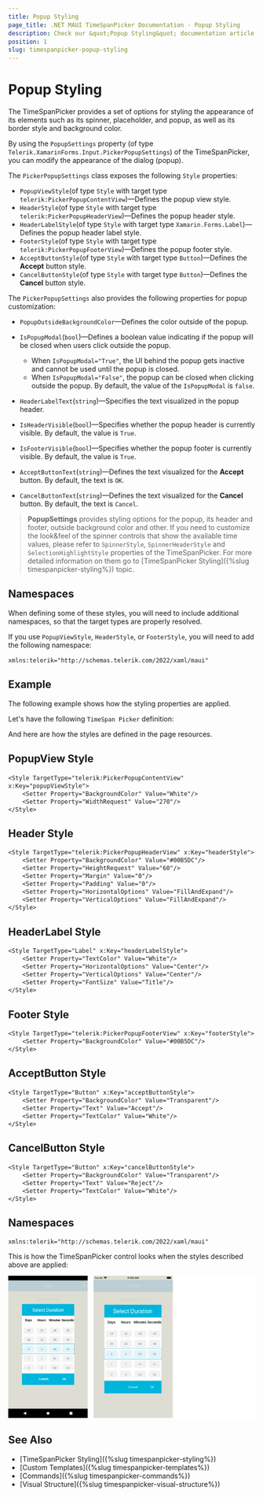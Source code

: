 ```yaml
---
title: Popup Styling
page_title: .NET MAUI TimeSpanPicker Documentation - Popup Styling
description: Check our &quot;Popup Styling&quot; documentation article for Telerik TimeSpanPicker for .NET MAUI.
position: 1
slug: timespanpicker-popup-styling
---
```


# Popup Styling

The TimeSpanPicker provides a set of options for styling the appearance of its elements such as its spinner, placeholder, and popup, as well as its border style and background color.  

By using the `PopupSettings` property (of type `Telerik.XamarinForms.Input.PickerPopupSettings`) of the TimeSpanPicker, you can modify the appearance of the dialog (popup).

The `PickerPopupSettings` class exposes the following `Style` properties:

* `PopupViewStyle`(of type `Style` with target type `telerik:PickerPopupContentView`)&mdash;Defines the popup view style.
* `HeaderStyle`(of type `Style` with target type `telerik:PickerPopupHeaderView`)&mdash;Defines the popup header style.
* `HeaderLabelStyle`(of type `Style` with target type `Xamarin.Forms.Label`)&mdash;Defines the popup header label style.
* `FooterStyle`(of type `Style` with target type `telerik:PickerPopupFooterView`)&mdash;Defines the popup footer style.
* `AcceptButtonStyle`(of type `Style` with target type `Button`)&mdash;Defines the **Accept** button style.
* `CancelButtonStyle`(of type `Style` with target type `Button`)&mdash;Defines the **Cancel** button style.

The `PickerPopupSettings` also provides the following properties for popup customization:

* `PopupOutsideBackgroundColor`&mdash;Defines the color outside of the popup.
* `IsPopupModal`(`bool`)&mdash;Defines a boolean value indicating if the popup will be closed when users click outside the popup.
	* When `IsPopupModal="True"`, the UI behind the popup gets inactive and cannot be used until the popup is closed.
	* When `IsPopupModal="False"`, the popup can be closed when clicking outside the popup. By default, the value of the `IsPopupModal` is `false`.

* `HeaderLabelText`(`string`)&mdash;Specifies the text visualized in the popup header.
* `IsHeaderVisible`(`bool`)&mdash;Specifies whether the popup header is currently visible. By default, the value is `True`.
* `IsFooterVisible`(`bool`)&mdash;Specifies whether the popup footer is currently visible. By default, the value is `True`.
* `AcceptButtonText`(`string`)&mdash;Defines the text visualized for the **Accept** button. By default, the text is `OK`.
* `CancelButtonText`(`string`)&mdash;Defines the text visualized for the **Cancel** button. By default, the text is `Cancel`.

> __PopupSettings__ provides styling options for the popup, its header and footer, outside background color and other. If you need to customize the look&feel of the spinner controls that show the available time values, please refer to `SpinnerStyle`, `SpinnerHeaderStyle` and `SelectionHighlightStyle` properties of the TimeSpanPicker. For more detailed information on them go to [TimeSpanPicker Styling]({%slug timespanpicker-styling%}) topic.

## Namespaces

When defining some of these styles, you will need to include additional namespaces, so that the target types are properly resolved.

If you use `PopupViewStyle`, `HeaderStyle`, or `FooterStyle`, you will need to add the following namespace:

```XAML
xmlns:telerik="http://schemas.telerik.com/2022/xaml/maui"
```

## Example

The following example shows how the styling properties are applied.

Let's have the following `TimeSpan Picker` definition:

<snippet id='timespanpicker-style' />

And here are how the styles are defined in the page resources.

## PopupView Style

```XAML
<Style TargetType="telerik:PickerPopupContentView" x:Key="popupViewStyle">
    <Setter Property="BackgroundColor" Value="White"/>
    <Setter Property="WidthRequest" Value="270"/>
</Style>
```

## Header Style

```XAML
<Style TargetType="telerik:PickerPopupHeaderView" x:Key="headerStyle">
    <Setter Property="BackgroundColor" Value="#00B5DC"/>
    <Setter Property="HeightRequest" Value="60"/>
    <Setter Property="Margin" Value="0"/>
    <Setter Property="Padding" Value="0"/>
    <Setter Property="HorizontalOptions" Value="FillAndExpand"/>
    <Setter Property="VerticalOptions" Value="FillAndExpand"/>
</Style>
```

## HeaderLabel Style

```XAML
<Style TargetType="Label" x:Key="headerLabelStyle">
    <Setter Property="TextColor" Value="White"/>
    <Setter Property="HorizontalOptions" Value="Center"/>
    <Setter Property="VerticalOptions" Value="Center"/>
    <Setter Property="FontSize" Value="Title"/>
</Style>
```

## Footer Style

```XAML
<Style TargetType="telerik:PickerPopupFooterView" x:Key="footerStyle">
    <Setter Property="BackgroundColor" Value="#00B5DC"/>
</Style>
```

## AcceptButton Style

```XAML
<Style TargetType="Button" x:Key="acceptButtonStyle">
    <Setter Property="BackgroundColor" Value="Transparent"/>
    <Setter Property="Text" Value="Accept"/>
    <Setter Property="TextColor" Value="White"/>
</Style>
```

## CancelButton Style

```XAML
<Style TargetType="Button" x:Key="cancelButtonStyle">
    <Setter Property="BackgroundColor" Value="Transparent"/>
    <Setter Property="Text" Value="Reject"/>
    <Setter Property="TextColor" Value="White"/>
</Style>
```

## Namespaces

```XAML
xmlns:telerik="http://schemas.telerik.com/2022/xaml/maui"
```

This is how the TimeSpanPicker control looks when the styles described above are applied:

![TimeSpan Picker](../images/timespan_picker_style.png)

## See Also

- [TimeSpanPicker Styling]({%slug timespanpicker-styling%})
- [Custom Templates]({%slug timespanpicker-templates%})
- [Commands]({%slug timespanpicker-commands%})
- [Visual Structure]({%slug timespanpicker-visual-structure%})
